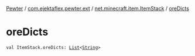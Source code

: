 [Pewter](../../index.md) / [com.ejektaflex.pewter.ext](../index.md) / [net.minecraft.item.ItemStack](index.md) / [oreDicts](./ore-dicts.md)

# oreDicts

`val ItemStack.oreDicts: `[`List`](https://kotlinlang.org/api/latest/jvm/stdlib/kotlin.collections/-list/index.html)`<`[`String`](https://kotlinlang.org/api/latest/jvm/stdlib/kotlin/-string/index.html)`>`